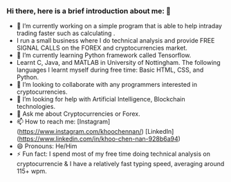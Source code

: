 ### Hi there, here is a brief introduction about me: 👋

- 🔭 I’m currently working on a simple program that is able to help intraday trading faster such as calculating .
- I run a small business where I do technical analysis and provide FREE SIGNAL CALLS on the FOREX and cryptocurrencies market.
- 🌱 I’m currently learning Python framework called Tensorflow.
- Learnt C, Java, and MATLAB in University of Nottingham.  The following languages I learnt myself during free time: Basic HTML, CSS, and Python.
- 👯 I’m looking to collaborate with any programmers interested in cryptocurrencies.
- 🤔 I’m looking for help with Artificial Intelligence, Blockchain technologies.
- 💬 Ask me about Cryptocurrencies or Forex.
- 📫 How to reach me: [Instagram] (https://www.instagram.com/khoochennan/) [LinkedIn] (https://www.linkedin.com/in/khoo-chen-nan-928b6a94)
- 😄 Pronouns: He/Him
- ⚡ Fun fact: I spend most of my free time doing technical analysis on cryptocurrencie & I have a relatively fast typing speed, averaging around 115+ wpm.
